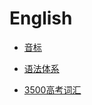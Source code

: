 # English

* [音标](English/phonetic.md)

* [语法体系](English/program.md)

* [3500高考词汇](English/words.md)
